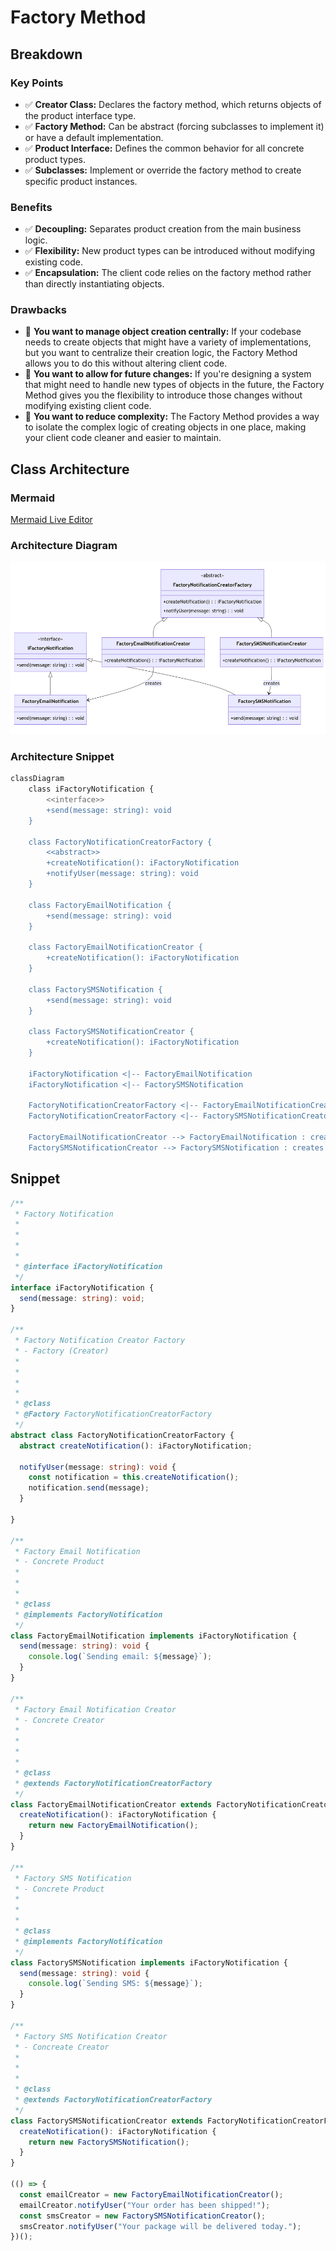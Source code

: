 
# Factory Method


## Breakdown

### Key Points

- :white_check_mark: **Creator Class:** Declares the factory method, which returns objects of the product interface type.
- :white_check_mark: **Factory Method:** Can be abstract (forcing subclasses to implement it) or have a default implementation.
- :white_check_mark: **Product Interface:** Defines the common behavior for all concrete product types.
- :white_check_mark: **Subclasses:** Implement or override the factory method to create specific product instances.

### Benefits

- :white_check_mark: **Decoupling:** Separates product creation from the main business logic.
- :white_check_mark: **Flexibility:** New product types can be introduced without modifying existing code.
- :white_check_mark: **Encapsulation:** The client code relies on the factory method rather than directly instantiating objects.

### Drawbacks

- :no_entry_sign: **You want to manage object creation centrally:** If your codebase needs to create objects that might have a variety of implementations, but you want to centralize their creation logic, the Factory Method allows you to do this without altering client code.
- :no_entry_sign: **You want to allow for future changes:** If you're designing a system that might need to handle new types of objects in the future, the Factory Method gives you the flexibility to introduce those changes without modifying existing client code.
- :no_entry_sign: **You want to reduce complexity:** The Factory Method provides a way to isolate the complex logic of creating objects in one place, making your client code cleaner and easier to maintain.

## Class Architecture

### Mermaid

[Mermaid Live Editor](https://mermaid.live/)


### Architecture Diagram

<p align="center">
  
  ![Factory Method](./images/mermaid.png)

</p>

### Architecture Snippet

```bash
classDiagram
    class iFactoryNotification {
        <<interface>>
        +send(message: string): void
    }

    class FactoryNotificationCreatorFactory {
        <<abstract>>
        +createNotification(): iFactoryNotification
        +notifyUser(message: string): void
    }

    class FactoryEmailNotification {
        +send(message: string): void
    }

    class FactoryEmailNotificationCreator {
        +createNotification(): iFactoryNotification
    }

    class FactorySMSNotification {
        +send(message: string): void
    }

    class FactorySMSNotificationCreator {
        +createNotification(): iFactoryNotification
    }

    iFactoryNotification <|-- FactoryEmailNotification
    iFactoryNotification <|-- FactorySMSNotification

    FactoryNotificationCreatorFactory <|-- FactoryEmailNotificationCreator
    FactoryNotificationCreatorFactory <|-- FactorySMSNotificationCreator

    FactoryEmailNotificationCreator --> FactoryEmailNotification : creates
    FactorySMSNotificationCreator --> FactorySMSNotification : creates

```


## Snippet

```ts
/**
 * Factory Notification
 * 
 * 
 * 
 * 
 * @interface iFactoryNotification
 */
interface iFactoryNotification {
  send(message: string): void;
}

/**
 * Factory Notification Creator Factory
 * - Factory (Creator)
 * 
 * 
 * 
 * 
 * @class
 * @Factory FactoryNotificationCreatorFactory
 */
abstract class FactoryNotificationCreatorFactory {
  abstract createNotification(): iFactoryNotification;

  notifyUser(message: string): void {
    const notification = this.createNotification();
    notification.send(message);
  }

}

/**
 * Factory Email Notification
 * - Concrete Product
 * 
 * 
 * 
 * @class
 * @implements FactoryNotification
 */
class FactoryEmailNotification implements iFactoryNotification {
  send(message: string): void {
    console.log(`Sending email: ${message}`);
  }
}

/**
 * Factory Email Notification Creator
 * - Concrete Creator
 * 
 * 
 * 
 * 
 * @class
 * @extends FactoryNotificationCreatorFactory
 */
class FactoryEmailNotificationCreator extends FactoryNotificationCreatorFactory {
  createNotification(): iFactoryNotification {
    return new FactoryEmailNotification();
  }
}

/**
 * Factory SMS Notification
 * - Concrete Product
 * 
 * 
 * 
 * @class
 * @implements FactoryNotification
 */
class FactorySMSNotification implements iFactoryNotification {
  send(message: string): void {
    console.log(`Sending SMS: ${message}`);
  }
}

/**
 * Factory SMS Notification Creator
 * - Concreate Creator
 * 
 * 
 * 
 * @class
 * @extends FactoryNotificationCreatorFactory
 */
class FactorySMSNotificationCreator extends FactoryNotificationCreatorFactory {
  createNotification(): iFactoryNotification {
    return new FactorySMSNotification();
  }
}

(() => {
  const emailCreator = new FactoryEmailNotificationCreator();
  emailCreator.notifyUser("Your order has been shipped!");
  const smsCreator = new FactorySMSNotificationCreator();
  smsCreator.notifyUser("Your package will be delivered today.");
})();
```